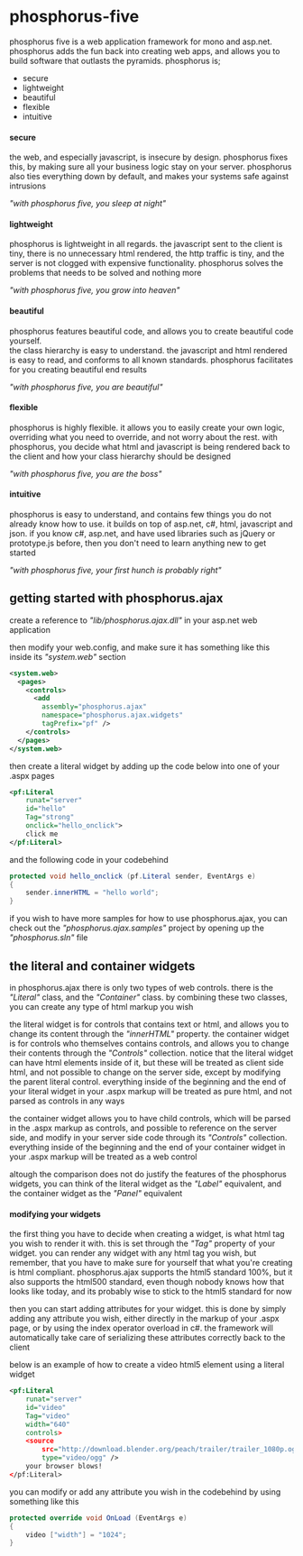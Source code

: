 phosphorus-five
===============

phosphorus five is a web application framework for mono and asp.net.  phosphorus 
adds the fun back into creating web apps, and allows you to build software that 
outlasts the pyramids.  phosphorus is;

* secure
* lightweight
* beautiful
* flexible
* intuitive

#### secure

the web, and especially javascript, is insecure by design.  phosphorus fixes this, 
by making sure all your business logic stay on your server.  phosphorus also ties 
everything down by default, and makes your systems safe against intrusions

*"with phosphorus five, you sleep at night"*

#### lightweight

phosphorus is lightweight in all regards.  the javascript sent to the client is 
tiny, there is no unnecessary html rendered, the http traffic is tiny, and the 
server is not clogged with expensive functionality.  phosphorus solves the problems 
that needs to be solved and nothing more

*"with phosphorus five, you grow into heaven"*

#### beautiful

phosphorus features beautiful code, and allows you to create beautiful code yourself.  
the class hierarchy is easy to understand.  the javascript and html rendered is easy 
to read, and conforms to all known standards.  phosphorus facilitates for you 
creating beautiful end results

*"with phosphorus five, you are beautiful"*

#### flexible

phosphorus is highly flexible.  it allows you to easily create your own logic, 
overriding what you need to override, and not worry about the rest.  with phosphorus, 
you decide what html and javascript is being rendered back to the client and how 
your class hierarchy should be designed

*"with phosphorus five, you are the boss"*

#### intuitive

phosphorus is easy to understand, and contains few things you do not already know how 
to use.  it builds on top of asp.net, c#, html, javascript and json.  if you know c#, 
asp.net, and have used libraries such as jQuery or prototype.js before, then you 
don't need to learn anything new to get started

*"with phosphorus five, your first hunch is probably right"*

## getting started with phosphorus.ajax

create a reference to *"lib/phosphorus.ajax.dll"* in your asp.net web application

then modify your web.config, and make sure it has something like this inside its 
*"system.web"* section

```xml
<system.web>
  <pages>
    <controls>
      <add 
        assembly="phosphorus.ajax" 
        namespace="phosphorus.ajax.widgets" 
        tagPrefix="pf" />
    </controls>
  </pages>
</system.web>
```

then create a literal widget by adding up the code below into one of your .aspx 
pages

```xml
<pf:Literal
    runat="server"
    id="hello"
    Tag="strong"
    onclick="hello_onclick">
    click me
</pf:Literal>
```

and the following code in your codebehind

```csharp
protected void hello_onclick (pf.Literal sender, EventArgs e)
{
    sender.innerHTML = "hello world";
}
```

if you wish to have more samples for how to use phosphorus.ajax, you can check out the 
*"phosphorus.ajax.samples"* project by opening up the *"phosphorus.sln"* file

## the literal and container widgets

in phosphorus.ajax there is only two types of web controls.  there is the *"Literal"* 
class, and the *"Container"* class.  by combining these two classes, you can create 
any type of html markup you wish

the literal widget is for controls that contains text or html, and allows you to change 
its content through the *"innerHTML"* property.  the container widget is for controls 
who themselves contains controls, and allows you to change their contents through the 
*"Controls"* collection.  notice that the literal widget can have html elements inside 
of it, but these will be treated as client side html, and not possible to change on 
the server side, except by modifying the parent literal control.  everything inside of 
the beginning and the end of your literal widget in your .aspx markup will be treated 
as pure html, and not parsed as controls in any ways

the container widget allows you to have child controls, which will be parsed in the 
.aspx markup as controls, and possible to reference on the server side, and modify 
in your server side code through its *"Controls"* collection.  everything inside of 
the beginning and the end of your container widget in your .aspx markup will be 
treated as a web control

altough the comparison does not do justify the features of the phosphorus widgets, 
you can think of the literal widget as the *"Label"* equivalent, and the container 
widget as the *"Panel"* equivalent

#### modifying your widgets

the first thing you have to decide when creating a widget, is what html tag you wish 
to render it with.  this is set through the *"Tag"* property of your widget.  you can 
render any widget with any html tag you wish, but remember, that you have to make sure 
for yourself that what you're creating is html compliant.  phosphorus.ajax supports 
the html5 standard 100%, but it also supports the html500 standard, even though nobody 
knows how that looks like today, and its probably wise to stick to the html5 standard 
for now

then you can start adding attributes for your widget.  this is done by simply adding 
any attribute you wish, either directly in the markup of your .aspx page, or by using 
the index operator overload in c#.  the framework will automatically take care of 
serializing these attributes correctly back to the client

below is an example of how to create a video html5 element using a literal widget

```xml
<pf:Literal
    runat="server"
    id="video"
    Tag="video"
    width="640"
    controls>
    <source 
        src="http://download.blender.org/peach/trailer/trailer_1080p.ogg" 
        type="video/ogg" />
    your browser blows!
</pf:Literal>
```

you can modify or add any attribute you wish in the codebehind by using something like this

```csharp
protected override void OnLoad (EventArgs e)
{
    video ["width"] = "1024";
}
```



